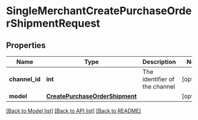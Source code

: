 # SingleMerchantCreatePurchaseOrderShipmentRequest

## Properties
Name | Type | Description | Notes
------------ | ------------- | ------------- | -------------
**channel_id** | **int** | The identifier of the channel | [optional] 
**model** | [**CreatePurchaseOrderShipment**](CreatePurchaseOrderShipment.md) |  | [optional] 

[[Back to Model list]](../README.md#documentation-for-models) [[Back to API list]](../README.md#documentation-for-api-endpoints) [[Back to README]](../README.md)


